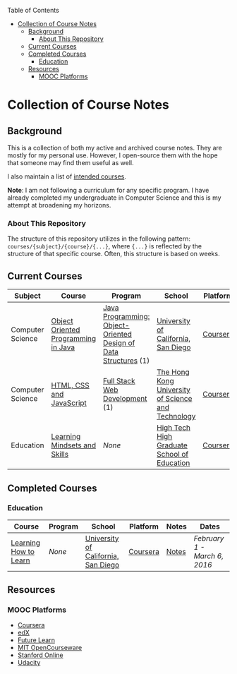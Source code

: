 <!-- START doctoc generated TOC please keep comment here to allow auto update -->
<!-- DON'T EDIT THIS SECTION, INSTEAD RE-RUN doctoc TO UPDATE -->
Table of Contents

- [Collection of Course Notes](#collection-of-course-notes)
  - [Background](#background)
    - [About This Repository](#about-this-repository)
  - [Current Courses](#current-courses)
  - [Completed Courses](#completed-courses)
    - [Education](#education)
  - [Resources](#resources)
    - [MOOC Platforms](#mooc-platforms)

<!-- END doctoc generated TOC please keep comment here to allow auto update -->

# Collection of Course Notes

## Background

This is a collection of both my active and archived course notes. They are mostly for my personal use. However, I open-source them with the hope that someone may find them useful as well. 

I also maintain a list of [intended courses](https://github.com/schlomok/courses/blob/master/intended-courses.md). 

**Note**: I am not following a curriculum for any specific program. I have already completed my undergraduate in Computer Science and this is my attempt at broadening my horizons.

### About This Repository

The structure of this repository utilizes in the following pattern: `courses/{subject}/{course}/{...}`, where `{...}` is reflected by the structure of that specific course. Often, this structure is based on weeks.

## Current Courses

| Subject | Course | Program | School | Platform | Notes | Dates |
|---------|--------|---------|--------|----------|-------|-------|
| Computer Science | [Object Oriented Programming in Java](https://www.coursera.org/learn/object-oriented-java) | [Java Programming: Object-Oriented Design of Data Structures](https://www.coursera.org/specializations/java-object-oriented) (1) | [University of California, San Diego](https://ucsd.edu/) | [Coursera](https://coursera.org/) | [Notes]() | *February 15 - April 3, 2016* |
| Computer Science | [HTML, CSS and JavaScript](https://www.coursera.org/learn/html-css-javascript) | [Full Stack Web Development](https://www.coursera.org/specializations/full-stack) (1) | [The Hong Kong University of Science and Technology](http://www.ust.hk/) | [Coursera](https://coursera.org/) | [Notes]() | *February 29 - March 27, 2016* |
| Education | [Learning Mindsets and Skills](https://www.coursera.org/learn/learning-skills) | *None* | [High Tech High Graduate School of Education](http://gse.hightechhigh.org/) | [Coursera](https://coursera.org/) | [Notes]() | *Self-paced* |

## Completed Courses

### Education

| Course | Program | School | Platform | Notes | Dates |
|--------|---------|--------|----------|-------|-------|
| [Learning How to Learn](https://www.coursera.org/learn/learning-how-to-learn) | *None* | [University of California, San Diego](https://ucsd.edu/) | [Coursera](https://coursera.org/) | [Notes](https://github.com/schlomok/courses/tree/master/education/learning-how-to-learn) | *February 1 - March 6, 2016* |

## Resources

### MOOC Platforms

* [Coursera](https://coursera.org)
* [edX](https://www.edx.org/)
* [Future Learn](https://www.futurelearn.com/)
* [MIT OpenCourseware](http://ocw.mit.edu/courses/#electrical-engineering-and-computer-science)
* [Stanford Online](https://lagunita.stanford.edu/)
* [Udacity](https://www.udacity.com/)
